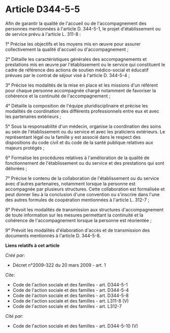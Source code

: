 # Article D344-5-5

Afin de garantir la qualité de l'accueil ou de l'accompagnement des personnes mentionnées à l'article D. 344-5-1, le projet
d'établissement ou de service prévu à l'article L. 311-8 : 

1° Précise les objectifs et les moyens mis en œuvre pour assurer collectivement la qualité d'accueil ou d'accompagnement ; 

2° Détaille les caractéristiques générales des accompagnements et prestations mis en œuvre par l'établissement ou le service
qui constituent le cadre de référence des actions de soutien médico-social et éducatif prévues par le contrat de séjour visé
à l'article D. 344-5-4 ; 

3° Précise les modalités de la mise en place et les missions d'un référent pour chaque personne accompagnée chargé notamment
de favoriser la cohérence et la continuité de l'accompagnement ; 

4° Détaille la composition de l'équipe pluridisciplinaire et précise les modalités de coordination des différents
professionnels entre eux et avec les partenaires extérieurs ; 

5° Sous la responsabilité d'un médecin, organise la coordination des soins au sein de l'établissement ou du service et avec
les praticiens extérieurs. Le représentant légal ou la famille y est associé dans le respect des dispositions du code civil
et du code de la santé publique relatives aux majeurs protégés ; 

6° Formalise les procédures relatives à l'amélioration de la qualité de fonctionnement de l'établissement ou du service et
des prestations qui sont délivrées ; 

7° Précise le contenu de la collaboration de l'établissement ou du service avec d'autres partenaires, notamment lorsque la
personne est accompagnée par plusieurs structures. Cette collaboration est formalisée et peut donner lieu à la conclusion
d'une convention ou s'inscrire dans l'une des autres formules de coopération mentionnées à l'article L. 312-7 ; 

8° Prévoit les modalités de transmission aux structures d'accompagnement de toute information sur les mesures permettant la
continuité et la cohérence de l'accompagnement lorsque la personne est réorientée ; 

9° Prévoit les modalités d'élaboration d'accès et de transmission des documents mentionnés à l'article D. 344-5-8.

**Liens relatifs à cet article**

_Créé par_:

  - Décret n°2009-322 du 20 mars 2009 - art. 1

_Cite_:

  - Code de l'action sociale et des familles - art. D344-5-1
  - Code de l'action sociale et des familles - art. D344-5-4
  - Code de l'action sociale et des familles - art. D344-5-8
  - Code de l'action sociale et des familles - art. L311-8 (V)
  - Code de l'action sociale et des familles - art. L312-7

_Cité par_:

  - Code de l'action sociale et des familles - art. D344-5-10 (V)
